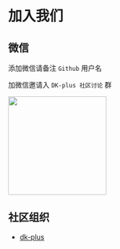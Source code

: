 # 加入我们

## 微信

添加微信请备注 `Github` 用户名

加微信邀请入 `DK-plus 社区讨论` 群

<img height="200px"  src="https://oss.cadwaladerss.com/images/wxcrcoder.png">

## 社区组织

- [dk-plus](https://github.com/CadWalaDers/dk-ui)